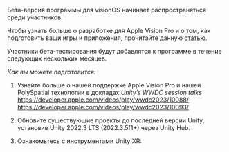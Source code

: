 Бета-версия программы для visionOS начинает распространяться среди участников.

Чтобы узнать больше о разработке для Apple Vision Pro и о том, как подготовить ваши игры и приложения, прочитайте данную [статью](https://blog.unity.com/engine-platform/unity-support-for-visionos?utm_source=twitter&utm_medium=social&utm_campaign=company_global_generalpromo_2023-07-19_polyspatial-visionos-closedbeta).

Участники бета-тестирования будут добавлятся к программе в течение следующих нескольких месяцев.

*Как вы можете подготовится:*
1. Узнайте больше о нашей поддержке Apple Vision Pro и нашей PolySpatial технологии в докладах *Unity’s WWDC session talks*
https://developer.apple.com/videos/play/wwdc2023/10088/
https://developer.apple.com/videos/play/wwdc2023/10093/

2. Обновите существующие проекты до последней версии Unity, установив Unity 2022.3 LTS (2022.3.5f1+) через Unity Hub.
3. Ознакомьтесь с инструментами Unity XR: